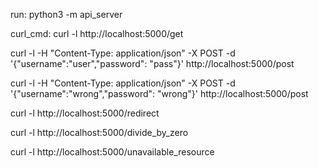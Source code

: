 run:
python3 -m api_server 

curl_cmd:
curl -l http://localhost:5000/get 

curl -l -H "Content-Type: application/json" -X POST -d '{"username":"user","password": "pass"}' http://localhost:5000/post 

curl -l -H "Content-Type: application/json" -X POST -d '{"username":"wrong","password": "wrong"}' http://localhost:5000/post 

curl -l http://localhost:5000/redirect

curl -l http://localhost:5000/divide_by_zero 

curl -l http://localhost:5000/unavailable_resource